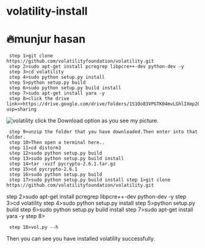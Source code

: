 # volatility-install
# 🔥munjur hasan
     step 1>git clone https://github.com/volatilityfoundation/volatility.git
     step 2>sudo apt-get install pcregrep libpcre++-dev python-dev -y
     step 3>cd volatility
     step 4>sudo python setup.py install
     step 5>python setup.py build
     step 6>sudo python setup.py build install
     step 7>sudo apt-get install yara -y
     step 8>click the drive link>>https://drive.google.com/drive/folders/1S1Oo83VPGTK04mvLGhlIXmp20ak43R2K?usp=sharing

![volatility](https://user-images.githubusercontent.com/70683405/123555616-976e5500-d7a8-11eb-8bad-576b2b010aad.png)
click the Download option as you see my picture.

     step 9>unzip the folder that you have downloaded.Then enter into that folder.
     step 10>Then open a terminal here..
     step 11>cd distorm3
     step 12>sudo python setup.py build
     step 13>sudo python setup.py build install
     step 14>tar -xvzf pycrypto-2.6.1.tar.gz
     step 15>cd pycrypto-2.6.1
     step 16>sudo python setup.py build
     step 17>sudo python setup.py build install step 1>git clone https://github.com/volatilityfoundation/volatility.git
 step 2>sudo apt-get install pcregrep libpcre++-dev python-dev -y
 step 3>cd volatility
 step 4>sudo python setup.py install
 step 5>python setup.py build
 step 6>sudo python setup.py build install
 step 7>sudo apt-get install yara -y
 step 8>

     step 18>vol.py --h

Then you can see you have installed volatility successfully.
